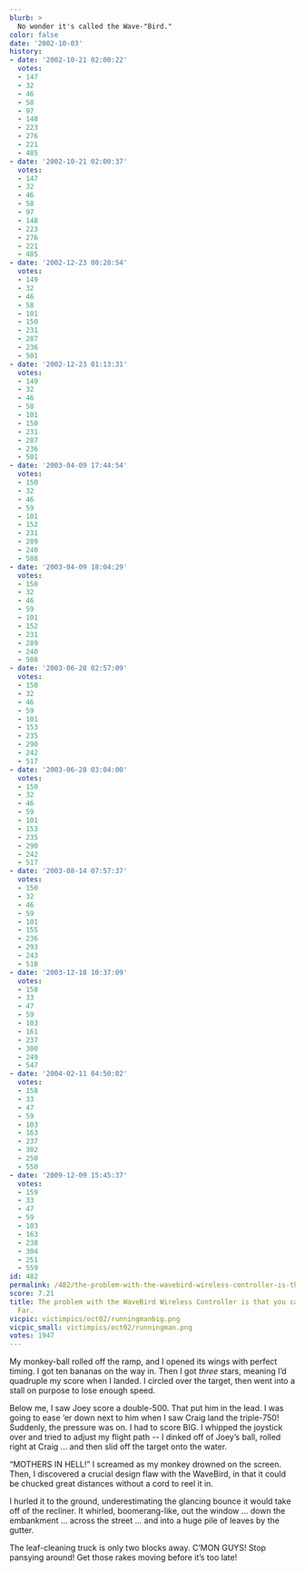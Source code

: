 ```yaml
---
blurb: >
  No wonder it's called the Wave-"Bird."
color: false
date: '2002-10-03'
history:
- date: '2002-10-21 02:00:22'
  votes:
  - 147
  - 32
  - 46
  - 58
  - 97
  - 148
  - 223
  - 276
  - 221
  - 485
- date: '2002-10-21 02:00:37'
  votes:
  - 147
  - 32
  - 46
  - 58
  - 97
  - 148
  - 223
  - 276
  - 221
  - 485
- date: '2002-12-23 00:28:54'
  votes:
  - 149
  - 32
  - 46
  - 58
  - 101
  - 150
  - 231
  - 287
  - 236
  - 501
- date: '2002-12-23 01:13:31'
  votes:
  - 149
  - 32
  - 46
  - 58
  - 101
  - 150
  - 231
  - 287
  - 236
  - 501
- date: '2003-04-09 17:44:54'
  votes:
  - 150
  - 32
  - 46
  - 59
  - 101
  - 152
  - 231
  - 289
  - 240
  - 508
- date: '2003-04-09 18:04:29'
  votes:
  - 150
  - 32
  - 46
  - 59
  - 101
  - 152
  - 231
  - 289
  - 240
  - 508
- date: '2003-06-28 02:57:09'
  votes:
  - 150
  - 32
  - 46
  - 59
  - 101
  - 153
  - 235
  - 290
  - 242
  - 517
- date: '2003-06-28 03:04:00'
  votes:
  - 150
  - 32
  - 46
  - 59
  - 101
  - 153
  - 235
  - 290
  - 242
  - 517
- date: '2003-08-14 07:57:37'
  votes:
  - 150
  - 32
  - 46
  - 59
  - 101
  - 155
  - 236
  - 293
  - 243
  - 518
- date: '2003-12-18 10:37:09'
  votes:
  - 158
  - 33
  - 47
  - 59
  - 103
  - 161
  - 237
  - 300
  - 249
  - 547
- date: '2004-02-11 04:50:02'
  votes:
  - 158
  - 33
  - 47
  - 59
  - 103
  - 163
  - 237
  - 302
  - 250
  - 550
- date: '2009-12-09 15:45:37'
  votes:
  - 159
  - 33
  - 47
  - 59
  - 103
  - 163
  - 238
  - 304
  - 251
  - 559
id: 482
permalink: /482/the-problem-with-the-wavebird-wireless-controller-is-that-you-can-chuck-it-far/
score: 7.21
title: The problem with the WaveBird Wireless Controller is that you can chuck it.
  Far.
vicpic: victimpics/oct02/runningmanbig.png
vicpic_small: victimpics/oct02/runningman.png
votes: 1947
---
```


My monkey-ball rolled off the ramp, and I opened its wings with perfect
timing. I got ten bananas on the way in. Then I got *three* stars,
meaning I’d quadruple my score when I landed. I circled over the target,
then went into a stall on purpose to lose enough speed.

Below me, I saw Joey score a double-500. That put him in the lead. I was
going to ease ‘er down next to him when I saw Craig land the triple-750!
Suddenly, the pressure was on. I had to score BIG. I whipped the
joystick over and tried to adjust my flight path -- I dinked off of
Joey’s ball, rolled right at Craig ... and then slid off the target onto
the water.

“MOTHERS IN HELL!” I screamed as my monkey drowned on the screen. Then,
I discovered a crucial design flaw with the WaveBird, in that it could
be chucked great distances without a cord to reel it in.

I hurled it to the ground, underestimating the glancing bounce it would
take off of the recliner. It whirled, boomerang-like, out the window ...
down the embankment ... across the street ... and into a huge pile of
leaves by the gutter.

The leaf-cleaning truck is only two blocks away. C’MON GUYS! Stop
pansying around! Get those rakes moving before it’s too late!